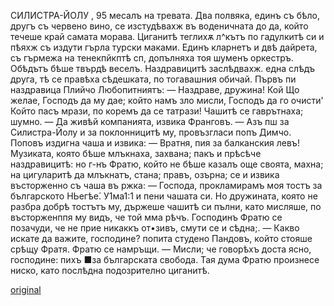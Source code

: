 ﻿СИЛИСТРА-ЙОЛУ	,	95
месалъ на тревата. Два полвяка, единъ съ бѣло, другъ съ червено вино, се изстудѣвахж въ воденичната до да, който течеше край самата морава. Циганитѣ теглихѫ л^кътъ по гадулкитѣ си и пѣяхж съ издути гърла турски маками. Единъ кларнетъ и двѣ дайрета, съ гърмежа на тенекпйкптѣ сп, допълняха тоя шуменъ оркестръ. Обѣдътъ бѣше твърдѣ веселъ. Наздравицитѣ заслѣдвахж. една слѣдъ друга, тѣ се правѣха сѣдешката, по тогавашния обичай.
Първъ пи наздравица Плийчо Любопитниятъ:
— Наздраве, дружина! Кой Що желае, Господъ да му дае; който намъ зло мисли, Господъ да го очисти' Който пасъ мрази, по коремъ да се татрази!
Чашитѣ се гаврътнаха; шумно.
— Да живѣй компанията, извика Франговъ.
— Азъ пш за Силистра-Йолу и за поклонницитѣ му, провъзгласи попъ Димчо.
Поповъ издигна чаша и извика:
— Вратня, пия за балканския левъ!
Музиката, която бѣше млъкнаха, захвана; пакъ и прѣсѣче наздравицитѣ: но г-нъ Фратю, който не бѣше казалъ още своята, махна; на цигуларитѣ да млъкнатъ, стана; правъ, озърна; се и извика въсторженно съ чаша въ ржка:
— Господа, прокламирамъ моя тостъ за българското НЬегѣе́. У1ма1:1 и пени чашата си. Но дружината, която не разбра добрѣ тостътъ му, държеше чашитѣ си пълни, като мисляше, по въсторженппя му видъ, че той мма рѣчъ. Господинъ Фратю се позачуди, че не прие никаккъ от•зивъ, смути се и сѣдна;.
— Какво искате да важите, господине? попита студено Пандовъ, който стояше срѣщу Фратя. Фратю се намръщи.
— Мисли; че говорѣхъ доста ясно, господине: пихъ ■за българската свобода. Тая дума Фратю произнесе ниско, като послѣдна подозрително циганитѣ.

[original](images/112.jpg)